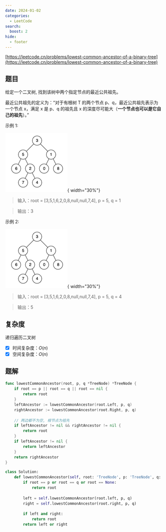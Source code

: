 ```yaml
---
date: 2024-01-02
categories:
  - LeetCode
search:
  boost: 2
hide:
  - footer
---
```


[https://leetcode.cn/problems/lowest-common-ancestor-of-a-binary-tree](https://leetcode.cn/problems/lowest-common-ancestor-of-a-binary-tree)

## 题目

给定一个二叉树, 找到该树中两个指定节点的最近公共祖先。

最近公共祖先的定义为：“对于有根树 T 的两个节点 p、q，最近公共祖先表示为一个节点 x，满足 x 是 p、q 的祖先且 x 的深度尽可能大（**一个节点也可以是它自己的祖先**）。”

示例 1:

![](../assets/img/leetcode/236_1.png){ width="30%"}

> 输入：root = [3,5,1,6,2,0,8,null,null,7,4], p = 5, q = 1

> 输出：3

示例 2:

![](../assets/img/leetcode/236_2.png){ width="30%"}

> 输入：root = [3,5,1,6,2,0,8,null,null,7,4], p = 5, q = 4

> 输出：5

## 复杂度

递归遍历二叉树

- [x] 时间复杂度：$O(n)$
- [x] 空间复杂度：$O(n)$

## 题解

```go title="Go"
func lowestCommonAncestor(root, p, q *TreeNode) *TreeNode {
    if root == p || root == q || root == nil {
        return root
    }
    leftAncestor := lowestCommonAncestor(root.Left, p, q)
    rightAncestor := lowestCommonAncestor(root.Right, p, q)

    // 两边都不为空, 根节点为祖先
    if leftAncestor != nil && rightAncestor != nil {
        return root
    }
    if leftAncestor != nil {
        return leftAncestor
    }
    return rightAncestor
}
```

```python title="Python"
class Solution:
    def lowestCommonAncestor(self, root: 'TreeNode', p: 'TreeNode', q: 'TreeNode') -> 'TreeNode':
        if root == p or root == q or root == None:
            return root

        left = self.lowestCommonAncestor(root.left, p, q)
        right = self.lowestCommonAncestor(root.right, p, q)

        if left and right:
            return root
        return left or right
```
